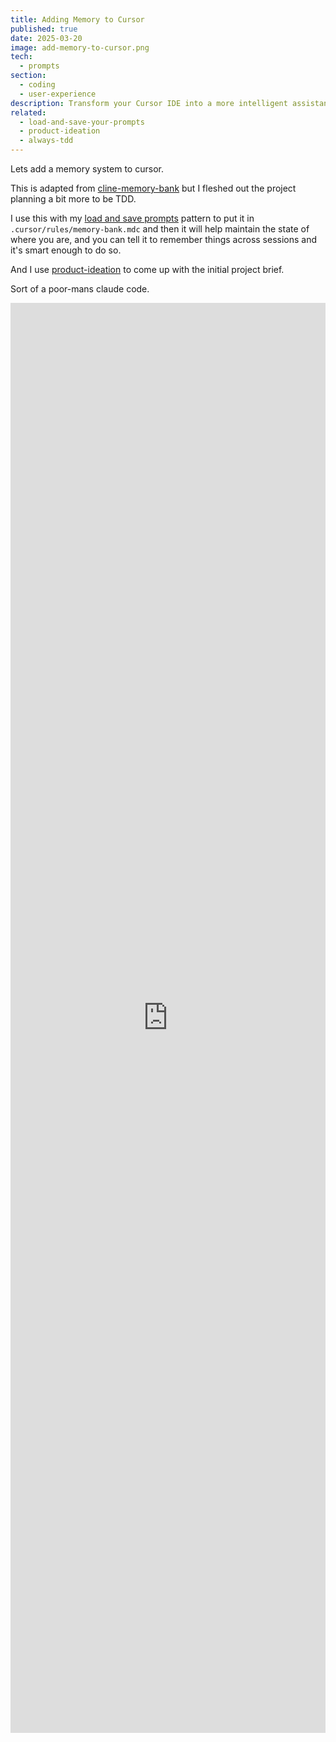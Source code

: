 ```yaml
---
title: Adding Memory to Cursor
published: true
date: 2025-03-20
image: add-memory-to-cursor.png
tech:
  - prompts
section:
  - coding
  - user-experience
description: Transform your Cursor IDE into a more intelligent assistant by implementing a sophisticated memory system adapted from cline-memory-bank. This enhanced version includes TDD principles and integrates seamlessly with your prompt library, allowing your AI assistant to maintain context and remember important details across multiple coding sessions.
related:
  - load-and-save-your-prompts
  - product-ideation
  - always-tdd
---
```

Lets add a memory system to cursor.

This is adapted from [cline-memory-bank](https://docs.cline.bot/improving-your-prompting-skills/custom-instructions-library/cline-memory-bank) but I fleshed out the project planning a bit more to be TDD.

I use this with my [load and save prompts](/recipes/load-and-save-your-prompts) pattern to put it in `.cursor/rules/memory-bank.mdc` and then it will help maintain the state of where you are, and you can tell it to remember things across sessions and it's smart enough to do so.

And I use [product-ideation](/recipes/product-ideation) to come up with the initial project brief.

Sort of a poor-mans claude code.

<iframe frameborder="0" scrolling="no" style="width:100%; height:2288px;" allow="clipboard-write" src="https://emgithub.com/iframe.html?target=https%3A%2F%2Fgithub.com%2FThe-Focus-AI%2Fprompt-library%2Fblob%2Fmain%2Fcursor%2Fproject-builder.md&style=an-old-hope&type=markdown&showBorder=on&showLineNumbers=on&showFileMeta=on&showFullPath=on&showCopy=on"></iframe>